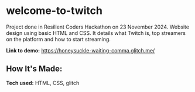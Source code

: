 # welcome-to-twitch
Project done in Resilient Coders Hackathon on 23 November 2024. Website design using basic HTML and CSS. It details what Twitch is, top streamers on the platform and how to start streaming.

**Link to demo:** https://honeysuckle-waiting-comma.glitch.me/

## How It's Made:

**Tech used:** HTML, CSS, glitch

